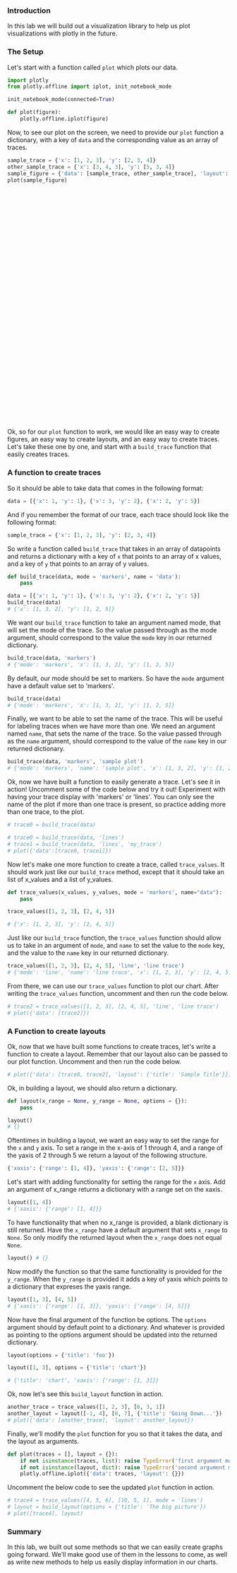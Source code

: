 
### Introduction

In this lab we will build out a visualization library to help us plot visualizations with plotly in the future. 

### The Setup

Let's start with a function called `plot` which plots our data.


```python
import plotly
from plotly.offline import iplot, init_notebook_mode

init_notebook_mode(connected=True)

def plot(figure):
    plotly.offline.iplot(figure)
```


<script>requirejs.config({paths: { 'plotly': ['https://cdn.plot.ly/plotly-latest.min']},});if(!window.Plotly) {{require(['plotly'],function(plotly) {window.Plotly=plotly;});}}</script>


Now, to see our plot on the screen, we need to provide our `plot` function a dictionary, with a key of `data` and the corresponding value as an array of traces.


```python
sample_trace = {'x': [1, 2, 3], 'y': [2, 3, 4]}
other_sample_trace = {'x': [3, 4, 3], 'y': [5, 3, 4]}
sample_figure = {'data': [sample_trace, other_sample_trace], 'layout': {'title': 'Our sample plot'}}
plot(sample_figure)
```


<div id="0d271cb7-fe65-4304-a816-98efabc29445" style="height: 525px; width: 100%;" class="plotly-graph-div"></div><script type="text/javascript">require(["plotly"], function(Plotly) { window.PLOTLYENV=window.PLOTLYENV || {};window.PLOTLYENV.BASE_URL="https://plot.ly";Plotly.newPlot("0d271cb7-fe65-4304-a816-98efabc29445", [{"x": [1, 2, 3], "y": [2, 3, 4]}, {"x": [3, 4, 3], "y": [5, 3, 4]}], {"title": "Our sample plot"}, {"showLink": true, "linkText": "Export to plot.ly"})});</script>


Ok, so for our `plot` function to work, we would like an easy way to create figures, an easy way to create layouts, and an easy way to create traces.  Let's take these one by one, and start with a `build_trace` function that easily creates traces.

### A function to create traces

So it should be able to take data that comes in the following format: 


```python
data = [{'x': 1, 'y': 1}, {'x': 3, 'y': 2}, {'x': 2, 'y': 5}]
```

And if you remember the format of our trace, each trace should look like the following format: 

```python
sample_trace = {'x': [1, 2, 3], 'y': [2, 3, 4]}
```

So write a function called `build_trace` that takes in an array of datapoints and returns a dictionary with a key of `x` that points to an array of x values, and a key of `y` that points to an array of y values.


```python
def build_trace(data, mode = 'markers', name = 'data'):
    pass
```


```python
data = [{'x': 1, 'y': 1}, {'x': 3, 'y': 2}, {'x': 2, 'y': 5}]
build_trace(data)
# {'x': [1, 3, 2], 'y': [1, 2, 5]}
```

We want our `build_trace` function to take an argument named mode, that will set the mode of the trace.  So the value passed through as the mode argument, should correspond to the value the `mode` key in our returned dictionary.    


```python
build_trace(data, 'markers')
# {'mode': 'markers', 'x': [1, 3, 2], 'y': [1, 2, 5]}
```

By default, our mode should be set to markers.  So have the `mode` argument have a default value set to 'markers'.


```python
build_trace(data)
# {'mode': 'markers', 'x': [1, 3, 2], 'y': [1, 2, 5]}
```

Finally, we want to be able to set the name of the trace.  This will be useful for labeling traces when we have more than one.  We need an argument named `name`, that sets the name of the trace.  So the value passed through as the `name` argument, should correspond to the value of the `name` key in our returned dictionary.    


```python
build_trace(data, 'markers', 'sample plot')
# {'mode': 'markers', 'name': 'sample plot', 'x': [1, 3, 2], 'y': [1, 2, 5]}
```

Ok, now we have built a function to easily generate a trace.  Let's see it in action!  Uncomment some of the code below and try it out! Experiment with having your trace display with 'markers' or 'lines'.  You can only see the name of the plot if more than one trace is present, so practice adding more than one trace, to the plot.


```python
# trace0 = build_trace(data)

# trace0 = build_trace(data, 'lines')
# trace1 = build_trace(data, 'lines', 'my_trace')
# plot({'data':[trace0, trace1]})
```

Now let's make one more function to create a trace, called `trace_values`.  It should work just like our `build_trace` method, except that it should take an list of x_values and a list of y_values.  


```python
def trace_values(x_values, y_values, mode = 'markers', name="data"):
    pass
```


```python
trace_values([1, 2, 3], [2, 4, 5])

# {'x': [1, 2, 3], 'y': [2, 4, 5]}
```

Just like our `build_trace` function, the `trace_values` function should allow us to take in an argument of `mode`, and `name` to set the value to the `mode` key, and the value to the `name` key in our returned dictionary. 


```python
trace_values([1, 2, 3], [2, 4, 5], 'line', 'line trace')
# {'mode': 'line', 'name': 'line trace', 'x': [1, 2, 3], 'y': [2, 4, 5]}
```

From there, we can use our `trace_values` function to plot our chart.  After writing the `trace_values` function, uncomment and then run the code below.


```python
# trace2 = trace_values([1, 2, 3], [2, 4, 5], 'line', 'line trace')
# plot({'data': [trace2]})
```

### A Function to create layouts

Ok, now that we have built some functions to create traces, let's write a function to create a layout.  Remember that our layout also can be passed to our plot function.  Uncomment and then run the code below.


```python
# plot({'data': [trace0, trace2], 'layout': {'title': 'Sample Title'}})
```

Ok, in building a layout, we should also return a dictionary. 


```python
def layout(x_range = None, y_range = None, options = {}):
    pass
```


```python
layout()
# {}
```

Oftentimes in building a layout, we want an easy way to set the range for the `x` and `y` axis.  To set a range in the x-axis of $1$ through $4$, and a range of the yaxis of $2$ through $5$ we return a layout of the following structure.
```python
{'xaxis': {'range': [1, 4]}, 'yaxis': {'range': [2, 5]}}
```

Let's start with adding functionality for setting the range for the `x` axis.  Add an argument of x_range returns a dictionary with a range set on the xaxis.


```python
layout([1, 4])
# {'xaxis': {'range': [1, 4]}}
```

To have functionality that when no x_range is provided, a blank dictionary is still returned.  Have the `x_range` have a default argument that sets `x_range` to `None`.  So only modify the returned layout when the `x_range` does not equal `None`.


```python
layout() # {}
```

Now modify the function so that the same functionality is provided for the `y_range`.  When the `y_range` is provided it adds a key of yaxis which points to a dictionary that expreses the yaxis range.


```python
layout([1, 3], [4, 5])
# {'xaxis': {'range': [1, 3]}, 'yaxis': {'range': [4, 5]}}
```

Now have the final argument of the function be options.  The `options` argument should by default point to a dictionary.  And whatever is provided as pointing to the options argument should be updated into the returned dictionary.    


```python
layout(options = {'title': 'foo'})
```


```python
layout([1, 3], options = {'title': 'chart'})

# {'title': 'chart', 'xaxis': {'range': [1, 3]}}
```

Ok, now let's see this `build_layout` function in action.


```python
another_trace = trace_values([1, 2, 3], [6, 3, 1])
another_layout = layout([-1, 4], [0, 7], {'title': 'Going Down...'})
# plot({'data': [another_trace], 'layout': another_layout})
```

Finally, we'll modify the `plot` function for you so that it takes the data, and the layout as arguments.


```python
def plot(traces = [], layout = {}):
    if not isinstance(traces, list): raise TypeError('first argument must be a list.  Instead is', traces)
    if not isinstance(layout, dict): raise TypeError('second argument must be a dict.  Instead is', layout)
    plotly.offline.iplot({'data': traces, 'layout': {}})
```

Uncomment the below code to see the updated `plot` function in action.  


```python
# trace4 = trace_values([4, 5, 6], [10, 5, 1], mode = 'lines')
# layout = build_layout(options = {'title': 'The big picture'})
# plot([trace4], layout)
```

### Summary 

In this lab, we built out some methods so that we can easily create graphs going forward.  We'll make good use of them in the lessons to come, as well as write new methods to help us easily display information in our charts.
